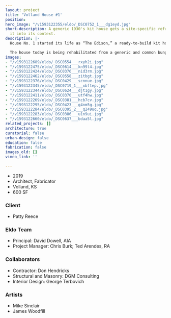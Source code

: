 ```yaml
---
layout: project
title: 'Volland House #1'
position: 
hero_image: "/v1593122355/eldo/_DSC0752_1___dg1eyd.jpg"
short-description: A generic 1930's kit house gets a site-specific refresh that locks
  it into its context.
description: |-
  House No. 1 started its life as “The Edison,” a ready-to-build kit house commonly sold by the Gordon Van-Tine company. It is likely that the house was delivered in the 30’s to Volland, KS on a train and assembled in its current position. The Edison was a two bedroom bungalow, described in the Van-Tine catalog as a “snug little home . . ., compact, easily heated, and with a room arrangement that is a wonderful space utilizer.” It was designed to be built anywhere and by anyone, regardless of local site conditions, limitations or qualities.

  The house today is being rehabilitated from a generic and common bungalow into a very specific and purposeful new artist studio and accommodation space for The Volland Foundation. Customizing the home is both careful and complicated requiring attention to  detail and subtle moves that expound upon the home’s original features. One such move is a custom designed and fabricated window box that replaced the two smaller windows on the south elevation, framing the view toward the The Volland General Store.
images:
- "/v1593122689/eldo/_DSC0554___rxyh2i.jpg"
- "/v1593122475/eldo/_DSC0614___kn99l4.jpg"
- "/v1593122424/eldo/_DSC0376___nid3rm.jpg"
- "/v1593122462/eldo/_DSC0558___zitbgt.jpg"
- "/v1593122376/eldo/_DSC0429___scnnue.jpg"
- "/v1593122345/eldo/_DSC0719_1___xbftep.jpg"
- "/v1593122344/eldo/_DSC0624___djt1gy.jpg"
- "/v1593122411/eldo/_DSC0370___utf4hw.jpg"
- "/v1593122269/eldo/_DSC0381___hcb7cv.jpg"
- "/v1593122295/eldo/_DSC0423___g4nm5g.jpg"
- "/v1593122284/eldo/_DSC0395_2___q249uq.jpg"
- "/v1593122283/eldo/_DSC0386___u1n9ui.jpg"
- "/v1593122660/eldo/_DSC0637___bdaa5l.jpg"
related_projects: []
architecture: true
curatorial: false
urban-design: false
education: false
fabrication: false
images_old: []
vimeo_link: ''

---
```

* 2019
* Architect, Fabricator
* Volland, KS
* 600 SF

### Client

* Patty Reece

### Eldo Team

* Principal: David Dowell, AIA
* Project Manager: Chris Burk; Ted Arendes, RA

### Collaborators

* Contractor: Don Hendricks
* Structural and Masonry: DGM Consulting
* Interior Design: George Terbovich

### Artists

* Mike Sinclair
* James Woodfill
